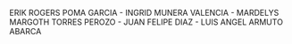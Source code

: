 ERIK ROGERS POMA GARCIA -
INGRID MUNERA VALENCIA -
MARDELYS MARGOTH TORRES PEROZO -
JUAN FELIPE DIAZ -
LUIS ANGEL ARMUTO ABARCA